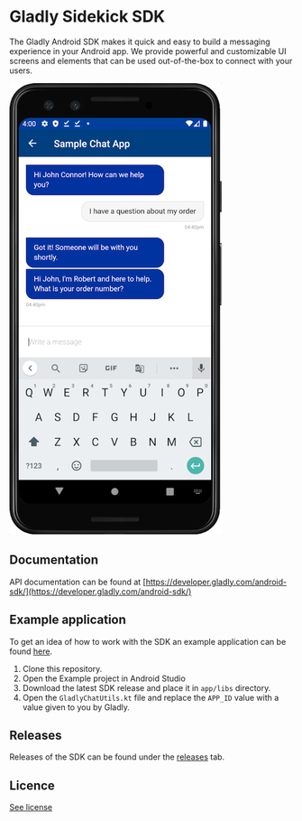 # Gladly Sidekick SDK

The Gladly Android SDK makes it quick and easy to build a messaging experience in your Android app. We provide powerful and customizable UI screens and elements that can be used out-of-the-box to connect with your users.

![screenshot of chat conversation](ChatExample.png)

## Documentation
API documentation can be found at [https://developer.gladly.com/android-sdk/](https://developer.gladly.com/android-sdk/)

## Example application
To get an idea of how to work with the SDK an example application can be found [here](https://github.com/gladly/sidekick-android-sdk/tree/master/Example).
1. Clone this repository.
1. Open the Example project in Android Studio
1. Download the latest SDK release and place it in `app/libs` directory.
1. Open the `GladlyChatUtils.kt` file and replace the `APP_ID` value with a value given to you by Gladly.

## Releases
Releases of the SDK can be found under the [releases](https://github.com/gladly/sidekick-android-sdk/releases) tab.

## Licence
[See license](https://github.com/gladly/sidekick-android-sdk/tree/master/LICENSE.md)
